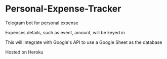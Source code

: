 # Personal-Expense-Tracker

Telegram bot for personal expense

Expenses details, such as event, amount, will be keyed in

This will integrate with Google's API to use a Google Sheet as the database

Hosted on Heroku
